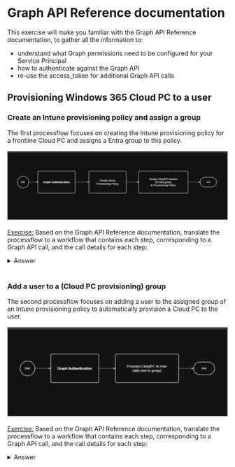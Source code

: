 # Graph API Reference documentation #

This exercise will make you familiar with the Graph API Reference documentation, to gather all the information to:
- understand what Graph permissions need to be configured for your Service Principal
- how to authenticate against the Graph API
- re-use the access_token for additional Graph API calls

## Provisioning Windows 365 Cloud PC to a user ##

### Create an Intune provisioning policy and assign a group ###
The first processflow focuses on creating the Intune provisioning policy for a frontline Cloud PC and assigns a Entra group to this policy.<br>  
![01_PF_W365_Create_ProvPol.png](01_PF_W365_Create_ProvPol.png)<br>  
<u>Exercise:</u> Based on the Graph API Reference documentation, translate the processflow to a workflow that contains each step, corresponding to a Graph API call, and the call details for each step:<br>  

<details>
    <summary>
        Answer
    </summary>
    The workflow for the Graph API call will consist of the following steps:
    <ul>
    <li><a href='https://learn.microsoft.com/en-us/graph/auth-v2-user?view=graph-rest-1.0&tabs=http#step-2-request-an-access-token' target='_blank'>Graph Authentication:</a></li>
    <p>Note: Keep in mind that this is a special Graph API call to authenticate and retrieve a bearer token for future calls.</p>
    <b>HTTP Method:</b> POST<br>
    <b>URI:</b> https://graph.microsoft.com/v1.0/deviceManagement/virtualEndpoint/provisioningPolicies<br>
    <b>REQUEST BODY:</b><br>
    <code>{
    "grant_type": "client_credentials",
    "client_id": "{{clientId}}",
    "client_secret": "{{clientSecret}}",
    "scope": "https://graph.microsoft.com/.default"
}</code><br>
    <b>REQUEST HEADER:</b><br>
    <code>{
    "Content-Type": "application/x-www-form-urlencoded"
}</code>
    <li><a href='https://learn.microsoft.com/en-us/graph/api/virtualendpoint-post-provisioningpolicies?view=graph-rest-1.0&tabs=http' target='_blank'>Create Intune Provisioning Policy:</a></li>
    <b>HTTP Method:</b> POST<br>
    <b>URI:</b> https://graph.microsoft.com/v1.0/deviceManagement/virtualEndpoint/provisioningPolicies<br>
    <b>REQUEST BODY:</b><br>
    <code>{
    "@odata.type": "#microsoft.graph.cloudPcProvisioningPolicy",
    "description": "Windows 365 CloudPC Frontline Provisioning Policy",
    "displayName": "CPC-W365-Frontline-Provisioning-01",
    "domainJoinConfigurations": [
        {
            "domainJoinType": "azureADJoin",
            "regionName": "automatic",
            "onPremisesConnectionId": null,
            "regionGroup": "europeUnion"
        }
    ],
    "enableSingleSignOn": true,
    "imageDisplayName": "win11-23h2-ent-cpc-m365",
    "imageId": "{{cpc-gallery-image-id}}",
    "imageType": "gallery",
    "cloudPcNamingTemplate": "CPC-%USERNAME:5%-%RAND:5%",
    "windowsSetting": {
        "locale": "en-US"
    },
    "microsoftManagedDesktop": {
        "managedType": "notManaged",
        "profile": ""
    },
    "provisioningType": "shared"
}</code><br>
    <b>REQUEST HEADER:</b><br>
    <code>{
    "Authorization": "Bearer {{graphBearerToken}}",
    "Content-Type": "application/json"
}</code>
    <li><a href='https://learn.microsoft.com/en-us/graph/api/cloudpcprovisioningpolicy-assign?view=graph-rest-1.0&tabs=http' target='_blank'>Assign a group to the Provisioning Policy:</a></li>
    <b>HTTP Method:</b> POST<br>
    <b>URI:</b> https://graph.microsoft.com/v1.0/deviceManagement/virtualEndpoint/provisioningPolicies/{{cpc-provisioning-policy-id}}/assign<br>
    <b>REQUEST BODY:</b><br>
    <code>{
  "assignments": [
    {
      "target": {
        "@odata.type": "microsoft.graph.cloudPcManagementGroupAssignmentTarget",
        "groupId": "{{cpc-group-id}}",
        "servicePlanId": "{{cpc-frontline-serviceplan-id}}"
      }
    }
  ]
}</code><br>
    <b>REQUEST HEADER:</b><br>
    <code>{
    "Authorization": "Bearer {{graphBearerToken}}",
    "Content-Type": "application/json"
}</code>
    <li><a href='https://learn.microsoft.com/en-us/graph/api/group-get?view=graph-rest-1.0&tabs=http' target='_blank'>Get Group ID from Entra:</a></li>
    <b>HTTP Method:</b> GET<br>
    <b>URI:</b> https://graph.microsoft.com/v1.0/groups?$filter=startswith(displayName, 'grp-sec-W365Users-01')&$top=1&$select=id, displayName,description<br>
    <b>REQUEST BODY:</b><code>no request body</code><br>
    <b>REQUEST HEADER:</b><br>
    <code>{
    "Authorization": "Bearer {{graphBearerToken}}",
    "Content-Type": "application/json"
}</code>
    <li><a href='https://learn.microsoft.com/en-us/graph/api/cloudpcgalleryimage-get?view=graph-rest-1.0&tabs=http' target='_blank'>Get Gallery Image ID:</a></li>
    <b>HTTP Method:</b> GET<br>
    <b>URI:</b> https://graph.microsoft.com/v1.0/deviceManagement/virtualEndpoint/galleryImages?$filter=startswith(skuName, 'win11-23h2-ent-cpc-m365')&$select=id, publisherName,offerName,skuName,displayName,sizeInGB,status<br>
    <b>REQUEST BODY:</b><code>no request body</code><br>
    <b>REQUEST HEADER:</b><br>
    <code>{
    "Authorization": "Bearer {{graphBearerToken}}",
    "Content-Type": "application/json"
}</code>
    <li><a href='https://learn.microsoft.com/en-us/graph/api/cloudpcgalleryimage-get?view=graph-rest-1.0&tabs=http' target='_blank'>Get Group ID from Entra:</a></li>
    <b>HTTP Method:</b> GET<br>
    <b>URI:</b> https://graph.microsoft.com/v1.0/deviceManagement/virtualEndpoint/galleryImages?$filter=startswith(skuName, 'win11-23h2-ent-cpc-m365')&$select=id, publisherName,offerName,skuName,displayName,sizeInGB,status<br>
    <b>REQUEST BODY:</b><code>no request body</code><br>
    <b>REQUEST HEADER:</b><br>
    <code>{
    "Authorization": "Bearer {{graphBearerToken}}",
    "Content-Type": "application/json"
}</code>
    </ul>
</details><br>  
  
### Add a user to a (Cloud PC provisioning) group ###
The second processflow focuses on adding a user to the assigned group of an Intune provisioning policy to automatically provision a Cloud PC to the user.<br>  
![02_PF_W365_AssignCloudPC_to_User.png](02_PF_W365_AssignCloudPC_to_User.png)<br>  
<u>Exercise:</u> Based on the Graph API Reference documentation, translate the processflow to a workflow that contains each step, corresponding to a Graph API call, and the call details for each step:<br>  

<details>
    <summary>
        Answer
    </summary>
    The workflow for the Graph API call will consist of the following steps:
    <ul>
    <li><a href='https://learn.microsoft.com/en-us/graph/auth-v2-user?view=graph-rest-1.0&tabs=http#step-2-request-an-access-token' target='_blank'>Graph Authentication:</a></li>
    <p>Note: Keep in mind that this is a special Graph API call to authenticate and retrieve a bearer token for future calls.</p>
    <b>HTTP Method:</b> POST<br>
    <b>URI:</b> https://graph.microsoft.com/v1.0/deviceManagement/virtualEndpoint/provisioningPolicies<br>
    <b>REQUEST BODY:</b><br>
    <code>{
    "grant_type": "client_credentials",
    "client_id": "{{clientId}}",
    "client_secret": "{{clientSecret}}",
    "scope": "https://graph.microsoft.com/.default"
}</code><br>
    <b>REQUEST HEADER:</b><br>
    <code>{
    "Content-Type": "application/x-www-form-urlencoded"
}</code>
    <li><a href='https://learn.microsoft.com/en-us/graph/api/group-post-members?view=graph-rest-1.0&tabs=http' target='_blank'>Add a user to an Entra group:</a></li>
    <b>HTTP Method:</b> POST<br>
    <b>URI:</b> https://graph.microsoft.com/v1.0/groups/{{cpc-group-id}}/members/$ref<br>
    <b>REQUEST BODY:</b><br>
    <code>{
  "@odata.id": "https://graph.microsoft.com/v1.0/directoryObjects/{{cpc-user-id}}"
}</code><br>
    <b>REQUEST HEADER:</b><br>
    <code>{
    "Authorization": "Bearer {{graphBearerToken}}",
    "Content-Type": "application/json"
}</code>
    <li><a href='https://learn.microsoft.com/en-us/graph/api/group-get?view=graph-rest-1.0&tabs=http' target='_blank'>Get Group ID from Entra:</a></li>
    <b>HTTP Method:</b> GET<br>
    <b>URI:</b> https://graph.microsoft.com/v1.0/groups?$filter=startswith(displayName, 'grp-sec-W365Users-01')&$top=1&$select=id, displayName,description<br>
    <b>REQUEST BODY:</b><code>no request body</code><br>
    <b>REQUEST HEADER:</b><br>
    <code>{
    "Authorization": "Bearer {{graphBearerToken}}",
    "Content-Type": "application/json"
}</code>
    <li><a href='https://learn.microsoft.com/en-us/graph/api/user-get?view=graph-rest-1.0&tabs=http' target='_blank'>Get User ID from Entra:</a></li>
    <b>HTTP Method:</b> GET<br>
    <b>URI:</b> https://graph.microsoft.com/v1.0/users/test01@cognitionitdev.onmicrosoft.com<br>
    <b>REQUEST BODY:</b><code>no request body</code><br>
    <b>REQUEST HEADER:</b><br>
    <code>{
    "Authorization": "Bearer {{graphBearerToken}}",
    "Content-Type": "application/json"
}</code>
    </ul>
</details><br>  
